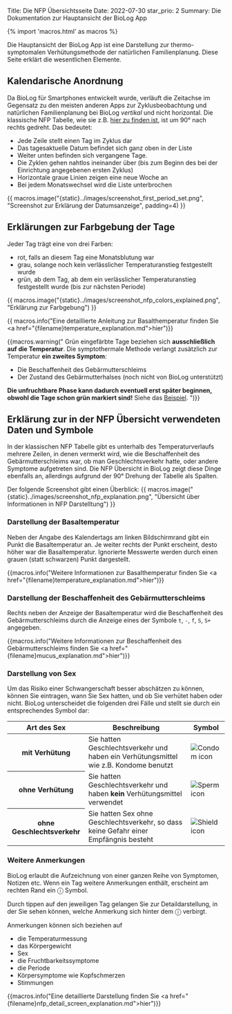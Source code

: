 Title: Die NFP Übersichtsseite
Date: 2022-07-30
star_prio: 2
Summary: Die Dokumentation zur Hauptansicht der BioLog App

{% import 'macros.html' as macros %}

Die Hauptansicht der BioLog App ist eine Darstellung zur thermo-symptomalen Verhütungsmethode der natürlichen Familienplanung. Diese Seite erklärt die wesentlichen Elemente.

## Kalendarische Anordnung

Da BioLog für Smartphones entwickelt wurde, verläuft die Zeitachse im Gegensatz zu den meisten anderen Apps zur Zyklusbeobachtung und natürlichen Familienplanung bei BioLog *vertikal* und nicht horizontal. Die klassische NFP Tabelle, wie sie z.B. [hier zu finden ist](https://www.familienplanung.de/fileadmin/user_upload/familienplanung.de/downloads/Zyklustabelle_1_.pdf), ist um 90° nach rechts gedreht. Das bedeutet:

* Jede Zeile stellt einen Tag im Zyklus dar
* Das tagesaktuelle Datum befindet sich ganz oben in der Liste
* Weiter unten befinden sich vergangene Tage.
* Die Zyklen gehen nahtlos ineinander über (bis zum Beginn des bei der Einrichtung angegebenen ersten Zyklus)
* Horizontale graue Linien zeigen eine neue Woche an
* Bei jedem Monatswechsel wird die Liste unterbrochen

{{ macros.image("{static}../images/screenshot_first_period_set.png", "Screenshot zur Erklärung der Datumsanzeige", padding=4) }}

## Erklärungen zur Farbgebung der Tage

Jeder Tag trägt eine von drei Farben:

* rot, falls an diesem Tag eine Monatsblutung war
* grau, solange noch kein verlässlicher Temperaturanstieg festgestellt wurde
* grün, ab dem Tag, ab dem ein verlässlicher Temperaturanstieg festgestellt wurde (bis zur nächsten Periode)

{{ macros.image("{static}../images/screenshot_nfp_colors_explained.png", "Erklärung zur Farbgebung") }}

{{ macros.info("Eine detaillierte Anleitung zur Basalthemperatur finden Sie <a href=\"{filename}temperature_explanation.md\">hier</a>")}}

{{macros.warning("
Grün eingefärbte Tage beziehen sich <strong>ausschließlich auf die Temperatur</strong>. Die symptothermale Methode verlangt zusätzlich zur Temperatur <strong>ein zweites Symptom</strong>:
<ul>
  <li>Die Beschaffenheit des Gebärmutterschleims</li>
  <li>Der Zustand des Gebärmutterhalses (noch nicht von BioLog unterstützt)</li>
</ul>
<strong>Die unfruchtbare Phase kann dadurch eventuell erst später beginnen, obwohl die Tage schon grün markiert sind!</strong> Siehe das <a href=\"{filename}temperature_explanation.md\">Beispiel</a>.
")}}


## Erklärung zur in der NFP Übersicht verwendeten Daten und Symbole

In der klassischen NFP Tabelle gibt es unterhalb des Temperaturverlaufs mehrere Zeilen, in denen vermerkt wird, wie die Beschaffenheit des Gebärmutterschleims war, ob man Geschlechtsverkehr hatte, oder andere Symptome aufgetreten sind. Die NFP Übersicht in BioLog zeigt diese Dinge ebenfalls an, allerdings aufgrund der 90° Drehung der Tabelle als Spalten.

Der folgende Screenshot gibt einen Überblick:
{{ macros.image("{static}../images/screenshot_nfp_explanation.png", "Übersicht über Informationen in NFP Darstelltung") }}

### Darstellung der Basaltemperatur

Neben der Angabe des Kalendertags am linken Bildschirmrand gibt ein Punkt die Basaltemperatur an. Je weiter rechts der Punkt erscheint, desto höher war die Basaltemperatur. Ignorierte Messwerte werden durch einen grauen (statt schwarzen) Punkt dargestellt.

{{macros.info("Weitere Informationen zur Basalthemperatur finden Sie <a href=\"{filename}temperature_explanation.md\">hier</a>")}}

### Darstellung der Beschaffenheit des Gebärmutterschleims

Rechts neben der Anzeige der Basaltemperatur wird die Beschaffenheit des Gebärmutterschleims durch die Anzeige eines der Symbole `t`, `-`, `f`, `S`, `S+` angegeben.

{{macros.info("Weitere Informationen zur Beschaffenheit des Gebärmutterschleims finden Sie <a href=\"{filename}mucus_explanation.md\">hier</a>")}}

### Darstellung von Sex

Um das Risiko einer Schwangerschaft besser abschätzen zu können, können Sie eintragen, wann Sie Sex hatten, und ob Sie verhütet haben oder nicht. BioLog unterscheidet die folgenden drei Fälle und stellt sie durch ein entsprechendes Symbol dar:

<div class="table-responsive">
<table class="table">
<thead><tr><th>Art des Sex</th><th>Beschreibung</th><th>Symbol</th></thead>
<tbody>
<tr><th scope="row">mit Verhütung</th><td>Sie hatten Geschlechtsverkehr und haben ein Verhütungsmittel wie z.B. Kondome benutzt</td><td><img src="{static}../images/condom.png" alt="Condom icon"/></td></tr>
<tr><th scope="row">ohne Verhütung</th><td>Sie hatten Geschlechtsverkehr und haben <strong>kein</strong> Verhütungsmittel verwendet</td><td><img src="{static}../images/sperm.png" alt="Sperm icon"/></td></tr>
<tr><th scope="row">ohne Geschlechtsverkehr</th><td>Sie hatten Sex ohne Geschlechtsverkehr, so dass keine Gefahr einer Empfängnis besteht</td><td><img src="{static}../images/shield.png" alt="Shield icon"/></td></tr>
</tbody>
</table>
</div>

### Weitere Anmerkungen

BioLog erlaubt die Aufzeichnung von einer ganzen Reihe von Symptomen, Notizen etc. Wenn ein Tag weitere Anmerkungen enthält, erscheint am rechten Rand ein &#9432; Symbol.

Durch tippen auf den jeweiligen Tag gelangen Sie zur Detaildarstellung, in der Sie sehen können, welche Anmerkung sich hinter dem &#9432; verbirgt.

Anmerkungen können sich beziehen auf

* die Temperaturmessung
* das Körpergewicht
* Sex
* die Fruchtbarkeitssymptome
* die Periode
* Körpersymptome wie Kopfschmerzen
* Stimmungen

{{macros.info("Eine detaillierte Darstellung finden Sie <a href=\"{filename}nfp_detail_screen_explanation.md\">hier</a>")}}








